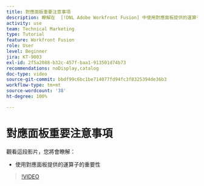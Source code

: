 ```yaml
---
title: 對應面板重要注意事項
description: 瞭解在  [!DNL Adobe Workfront Fusion] 中使用對應面板提供的運算子的重要性。
activity: use
team: Technical Marketing
type: Tutorial
feature: Workfront Fusion
role: User
level: Beginner
jira: KT-9003
exl-id: 2f5a2088-b32c-457f-baa1-913501d74b73
recommendations: noDisplay,catalog
doc-type: video
source-git-commit: bbdf99c6bc1be714077fd94fc3f8325394de36b3
workflow-type: tm+mt
source-wordcount: '38'
ht-degree: 100%

---
```


# 對應面板重要注意事項

觀看這段影片，您將會瞭解：

* 使用對應面板提供的運算子的重要性

>[!VIDEO](https://video.tv.adobe.com/v/335263/?quality=12&learn=on&enablevpops=1)
